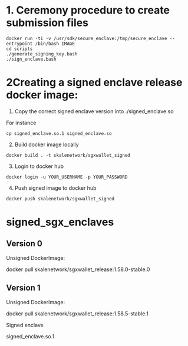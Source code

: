 # 1. Ceremony procedure to create submission files 
```
docker run -ti -v /usr/sdk/secure_enclave:/tmp/secure_enclave --entrypoint /bin/bash IMAGE
cd scripts
./generate_signing_key.bash
./sign_enclave.bash
```

# 2Creating a signed enclave release docker image:

1. Copy the correct signed enclave version into ./signed_enclave.so

  For instance
  
  ```
  cp signed_enclave.so.1 signed_enclave.so
  ```
  
2. Build docker image locally 

```
docker build . -t skalenetwork/sgxwallet_signed
```

3. Login to docker hub

```
docker login -u YOUR_USERNAME -p YOUR_PASSWORD
```

4. Push signed image to docker hub

```
docker push skalenetwork/sgxwallet_signed
```


# signed_sgx_enclaves

## Version 0

Unsigned DockerImage: 

docker pull skalenetwork/sgxwallet_release:1.58.0-stable.0

## Version 1

Unsigned DockerImage: 

docker pull skalenetwork/sgxwallet_release:1.58.5-stable.1

Signed enclave

signed_enclave.so.1




